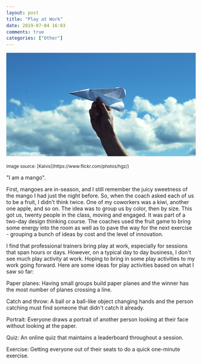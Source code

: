 ```yaml
---
layout: post
title: "Play at Work"
date: 2019-07-04 16:03
comments: true
categories: ["Other"]
---
```


![paper plane](/images/paper_plane.jpg)

<small>
Image source: [Kalvis](https://www.flickr.com/photos/hgz/)
</small>

"I am a mango".

First, mangoes are in-season, and I still remember the
juicy sweetness of the mango I had just the night before. So, when the coach
asked each of us to be a fruit, I didn't think twice. One of my
coworkers was a kiwi, another one apple, and so on. The idea was to
group us
by color, then by size. This got us, twenty people in the class, moving and engaged. It was part
of a two-day design thinking course. The coaches used the fruit game to
bring some energy into the room as well as to pave the way for the next
exercise - grouping a bunch of ideas by cost and the level of
innovation.

I find that professional trainers bring play at work, especially for
sessions that span hours or days. However, on a typical day to day
business, I don't see much play activity at work. Hoping to bring in
some play activities to my work going forward. Here are some ideas for
play activities based on what I saw so far:

Paper planes: Having small groups build paper planes and the winner has
the most number of planes crossing a line.

Catch and throw: A ball or a ball-like object changing hands and the person
catching must find someone that didn't catch it already.

Portrait: Everyone draws a portrait of another person looking at their
face without looking at the paper.

Quiz: An online quiz that maintains a leaderboard throughout a session.

Exercise: Getting everyone out of their seats to do a quick one-minute
exercise.
